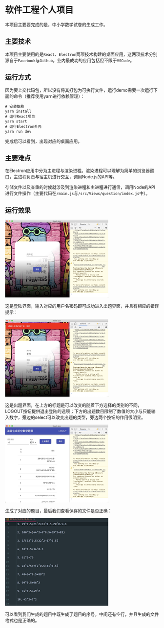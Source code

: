 # 软件工程个人项目

本项目主要要完成的是，中小学数学试卷的生成工作。

## 主要技术

本项目主要使用的是`React`、`Electron`两项技术构建的桌面应用，这两项技术分别源自于`Facebook`与`Github`。业内最成功的应用包括但不限于`VSCode`。

## 运行方式

因为要上交代码包，所以没有将其打包为可执行文件，运行demo需要一次运行下面的命令（推荐使用yarn进行依赖管理）：

```shell
# 安装依赖
yarn install
# 运行React项目
yarn start
# 运行Electron外壳
yarn run dev
```

完成后可以看到，出现对应的桌面应用。

## 主要难点

在Electron应用中分为主进程与渲染进程。渲染进程可以理解为简单的浏览器窗口，主进程负责与宿主机进行交互，调用Node.js的API等。

存储文件以及查重的时候就涉及到渲染进程和主进程进行通信，调用Node的API进行文件操作（主要代码在`/main.js`与`/src/Views/question/index.js`中）。

## 运行效果

<img src="./img/BC6EF631-31CC-4B6A-97C3-F4C765F38EE2.png" alt="BC6EF631-31CC-4B6A-97C3-F4C765F38EE2" style="zoom: 33%;" />

这是登陆界面，输入对应的用户名密码即可成功进入出题界面，并且有相应的错误提示：

<img src="./img/CA3780D1E5578AA0FEFBD68AA327545A.jpg" alt="CA3780D1E5578AA0FEFBD68AA327545A" style="zoom:33%;" />

这是出题界面，在上方的标题是可以改变的随着下方选择的类别的不同，LOGOUT按钮提供退出登陆的选项；下方的出题数目限制了数值的大小与只能输入数字，旁边的select可以改变出题的类型，旁边两个按钮的作用很明显。

<img src="./img/F0DA476B01FC7780B674D57E233D4861.jpg" alt="F0DA476B01FC7780B674D57E233D4861" style="zoom:33%;" />

生成了对应的题目，最后我们查看保存的文件是否正确：

<img src="./img/00A56E75CB330BC6033F66AF69678EA3.jpg" alt="00A56E75CB330BC6033F66AF69678EA3" style="zoom:33%;" />

可以看到我们生成的题目中既生成了题目的序号，中间还有空行，并且生成的文件格式也是正确的。